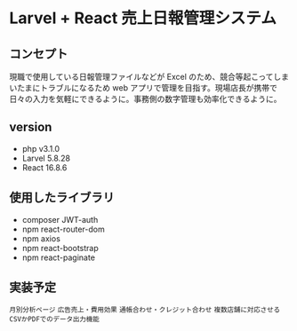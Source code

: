 # Larvel + React 売上日報管理システム

## コンセプト

現職で使用している日報管理ファイルなどが Excel のため、競合等起こってしまいたまにトラブルになるため web アプリで管理を目指す。現場店長が携帯で日々の入力を気軽にできるように。事務側の数字管理も効率化できるように。

## version

-   php v3.1.0
-   Larvel 5.8.28
-   React 16.8.6

## 使用したライブラリ

-   composer JWT-auth
-   npm react-router-dom
-   npm axios
-   npm react-bootstrap
-   npm react-paginate

## 実装予定

`月別分析ページ`
`広告売上・費用効果`
`通帳合わせ・クレジット合わせ`
`複数店舗に対応させる`
`CSVかPDFでのデータ出力機能`
